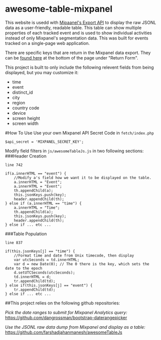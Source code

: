 # awesome-table-mixpanel

This website is usedd with [Mipaanel's Export API](https://mixpanel.com/docs/api-documentation/exporting-raw-data-you-inserted-into-mixpanel) to display the raw JSONL data as a user-friendly, readable table. This table can show multiple properties of each tracked event and is used to show individual activities instead of only Mixpanel's segmentation data. This was built for events tracked on a single-page web application.

There are specific keys that are return in the Mixpanel data export. They can be [found here](https://mixpanel.com/docs/api-documentation/exporting-raw-data-you-inserted-into-mixpanel) at the bottom of the page under "Return Form".

This project is built to only include the following relevent fields from being displayed, but you may customize it:

- time
- event
- distinct_id
- city
- region
- country code
- device
- screen height
- screen width

#How To Use
Use your own Mixpanel API Secret Code in `fetch/index.php`
```
$api_secret = 'MIXPANEL_SECRET_KEY';
```


Modify field filters in `js/awesomeTableJs.js` in two following sections:
###Header Creation
```
line 742

if(a.innerHTML == "event") {
    //Modify a's field how we want it to be displayed on the table.
    a.innerHTML = "Event";
    a.innerHTML = "Event";
    th.appendChild(a);
    this.jsonKeys.push(key);
    header.appendChild(th);
} else if (a.innerHTML == "time") {
    a.innerHTML = "Time";
    th.appendChild(a);
    this.jsonKeys.push(key);
    header.appendChild(th);
} else if ... etc ...
```

###Table Population
```
line 837

if(this.jsonKeys[j] == "time") {
    //Format time and date from Unix timecode, then display
    var utcSeconds = td.innerHTML;
    var d = new Date(0); // The 0 there is the key, which sets the date to the epoch
    d.setUTCSeconds(utcSeconds);
    td.innerHTML = d;
    tr.appendChild(td);
} else if(this.jsonKeys[j] == "event") {
    tr.appendChild(td);
} else if ... etc ...
```


##This project relies on the following github repositories:

_Pick the date ranges to submit for Mixpanel Analytics query:_
https://github.com/dangrossman/bootstrap-daterangepicker

_Use the JSONL raw data dump from Mixpanel and display as a table:_
https://github.com/farshadjahanmanesh/awesomeTableJs





